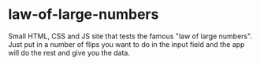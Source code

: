 # law-of-large-numbers
Small HTML, CSS and JS site that tests the famous "law of large numbers".
Just put in a number of flips you want to do in the input field and the app will do the rest and give you the data.
